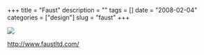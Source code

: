 +++
title = "Faust"
description = ""
tags = []
date = "2008-02-04"
categories = ["design"]
slug = "faust"
+++


 

  <div id="screens-thumbs" class="clearfix">
    <div class="txt-center" id="design-submission"><a href="http://www.faustltd.com/"><img id='bluga-thumbnail-994' class='bluga-thumbnail large' src='/media/bluga/
wt47f27effa8d66_0.jpg'/></a></div>  
  </div>   
<p><a href="http://www.faustltd.com/">http://www.faustltd.com/</a></p>




